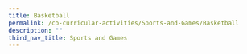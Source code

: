 ```yaml
---
title: Basketball
permalink: /co-curricular-activities/Sports-and-Games/Basketball
description: ""
third_nav_title: Sports and Games
---
```

